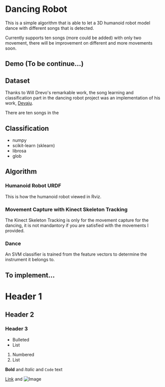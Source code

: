 # Dancing Robot

This is a simple algorithm that is able to let a 3D humanoid robot model dance with different songs that is detected.

Currently supports ten songs (more could be added) with only two movement, there will be improvement on different  and more movements soon.

## Demo (To be continue...)

## Dataset

Thanks to Will Drevo's remarkable work, the song learning and classification part in the dancing robot project was an implementation of his work, [Devaju](https://github.com/worldveil/dejavu).

There are ten songs in the 

## Classification
 - numpy
 - scikit-learn (sklearn)
 - librosa
 - glob

## Algorithm


### Humanoid Robot URDF

This is how the humanoid robot viewed in Rviz.


### Movement Capture with Kinect Skeleton Tracking

The Kinect Skeleton Tracking is only for the movement capture for the dancing, it is not mandantory if you are satisfied with the movements I provided.


### Dance

An SVM classifier is trained from the feature vectors to determine the instrument it belongs to. 


## To implement...







# Header 1
## Header 2
### Header 3

- Bulleted
- List

1. Numbered
2. List

**Bold** and _Italic_ and `Code` text

[Link](url) and ![Image](src)
```

